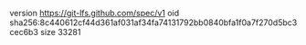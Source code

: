 version https://git-lfs.github.com/spec/v1
oid sha256:8c440612cf44d361af031af34fa74131792bb0840bfa1f0a7f270d5bc3cec6b3
size 33281
